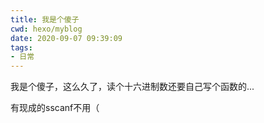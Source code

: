 ```yaml
---
title: 我是个傻子
cwd: hexo/myblog
date: 2020-09-07 09:39:09
tags:
- 日常
---
```


我是个傻子，这么久了，读个十六进制数还要自己写个函数的...

有现成的sscanf不用（

